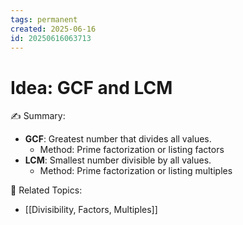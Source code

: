 ```yaml
---
tags: permanent
created: 2025-06-16
id: 20250616063713
---
```


# Idea: GCF and LCM

✍ Summary:
- **GCF**: Greatest number that divides all values.
  - Method: Prime factorization or listing factors
- **LCM**: Smallest number divisible by all values.
  - Method: Prime factorization or listing multiples

👀 Related Topics:
- [[Divisibility, Factors, Multiples]]

